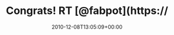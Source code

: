 ---
retweeted: false
source: <a href="http://termtter.org/" rel="nofollow">Termtter</a>
entities:
  hashtags:
  - text: Sensio
    indices:
    - '27'
    - '34'
  symbols: []
  user_mentions:
  - name: Fabien Potencier
    screen_name: fabpot
    indices:
    - '13'
    - '20'
    id_str: '15072316'
    id: '15072316'
  urls: []
display_text_range:
- '0'
- '118'
favorite_count: '0'
id_str: '12492880102825984'
truncated: false
retweet_count: '0'
id: '12492880102825984'
created_at: Wed Dec 08 13:05:09 +0000 2010
favorited: false
full_text: 'Congrats! RT [@fabpot](https://twitter.com/fabpot): woot #Sensio wins
  the best independent digital agency award 2010! http://www.extreme-sensio.com/'
lang: en
tags:
- Sensio
- pesos:twitter
date: '2010-12-08T13:05:09+00:00'
src: https://twitter.com/bascht/status/12492880102825984
original_url: https://twitter.com/bascht/status/12492880102825984
type: twitter_tweet
text: 'Congrats! RT [@fabpot](https://twitter.com/fabpot): woot #Sensio wins the best
  independent digital agency award 2010! http://www.extreme-sensio.com/'
title: Congrats! RT [@fabpot](https://

---